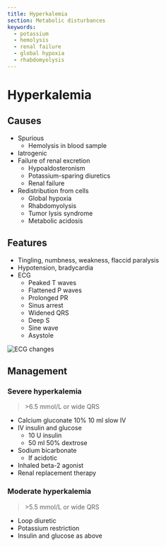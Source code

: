 ```yaml
---
title: Hyperkalemia
section: Metabolic disturbances
keywords:
  - potassium
  - hemolysis
  - renal failure
  - global hypoxia
  - rhabdomyolysis
---
```


# Hyperkalemia

## Causes

- Spurious
  - Hemolysis in blood sample
- Iatrogenic
- Failure of renal excretion
  - Hypoaldosteronism
  - Potassium-sparing diuretics
  - Renal failure
- Redistribution from cells
  - Global hypoxia
  - Rhabdomyolysis
  - Tumor lysis syndrome
  - Metabolic acidosis

## Features

- Tingling, numbness, weakness, flaccid paralysis
- Hypotension, bradycardia
- ECG
  - Peaked T waves
  - Flattened P waves
  - Prolonged PR
  - Sinus arrest
  - Widened QRS
  - Deep S
  - Sine wave
  - Asystole

![ECG changes](https://0xygaj8b07.ufs.sh/f/USMw46GisEiDZrlYlYpzc8HVxlvDXF25sBkEP6pyjmAaq0MT)

## Management

### Severe hyperkalemia

> \>6.5 mmol/L or wide QRS

- Calcium gluconate 10% 10 ml slow IV
- IV insulin and glucose
  - 10 U insulin
  - 50 ml 50% dextrose
- Sodium bicarbonate
  - If acidotic
- Inhaled beta-2 agonist
- Renal replacement therapy

### Moderate hyperkalemia

> \>5.5 mmol/L or wide QRS

- Loop diuretic
- Potassium restriction
- Insulin and glucose as above
